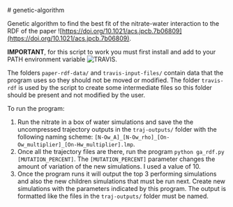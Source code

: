 # genetic-algorithm

Genetic algorithm to find the best fit of the nitrate-water interaction to the RDF of the paper ![https://doi.org/10.1021/acs.jpcb.7b06809](https://doi.org/10.1021/acs.jpcb.7b06809).

**IMPORTANT**, for this script to work you must first install and add to your PATH environment variable ![TRAVIS](http://www.travis-analyzer.de/).

The folders `paper-rdf-data/` and `travis-input-files/` contain data that the program uses so they should not be moved or modified. The folder `travis-rdf` is used by the script to create some intermediate files so this folder should be present and not modified by the user.

To run the program:

1. Run the nitrate in a box of water simulations and save the the uncompressed trajectory outputs in the `traj-outputs/` folder with the following naming scheme: `[N-Ow_A]_[N-Ow_rho]_[On-Ow_multiplier]_[On-Hw_multiplier].lmp`.
2. Once all the trajectory files are there, run the program `python ga_rdf.py [MUTATION_PERCENT]`. The `[MUTATION_PERCENT]` parameter changes the amount of variation of the new simulations. I used a value of 10.
3. Once the program runs it will output the top 3 performing simulations and also the new children simulations that must be run next. Create new simulations with the parameters indicated by this program. The output is formatted like the files in the `traj-outputs/` folder must be named.
